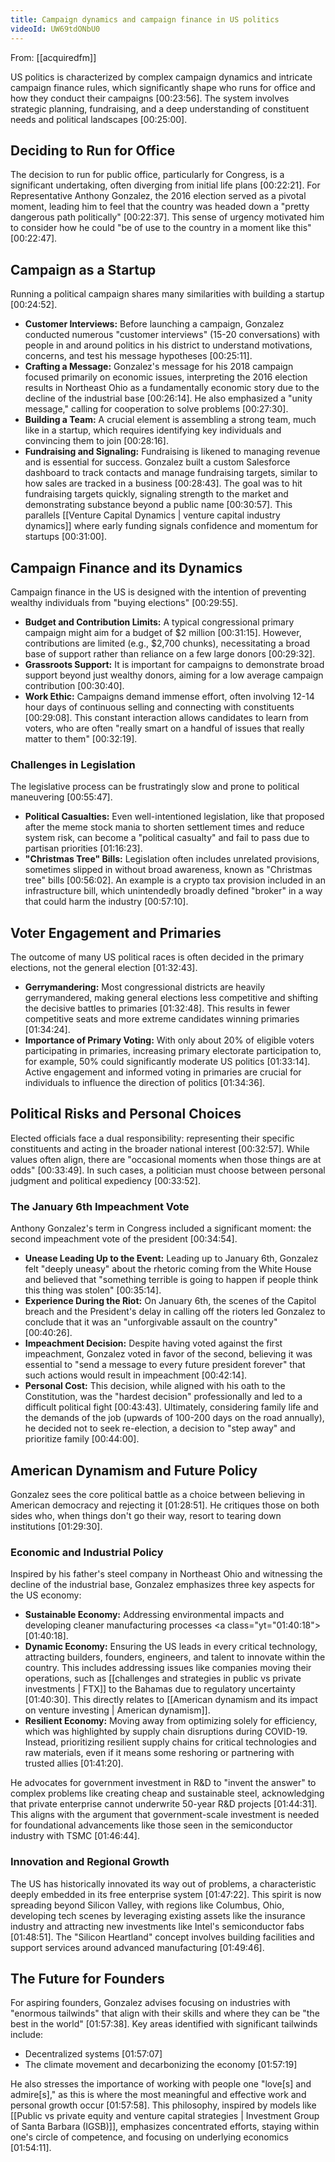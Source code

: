 ```yaml
---
title: Campaign dynamics and campaign finance in US politics
videoId: UW69tdONbU0
---
```


From: [[acquiredfm]] <br/> 

US politics is characterized by complex campaign dynamics and intricate campaign finance rules, which significantly shape who runs for office and how they conduct their campaigns <a class="yt-timestamp" data-t="00:23:56">[00:23:56]</a>. The system involves strategic planning, fundraising, and a deep understanding of constituent needs and political landscapes <a class="yt-timestamp" data-t="00:25:00">[00:25:00]</a>.

## Deciding to Run for Office
The decision to run for public office, particularly for Congress, is a significant undertaking, often diverging from initial life plans <a class="yt-timestamp" data-t="00:22:21">[00:22:21]</a>. For Representative Anthony Gonzalez, the 2016 election served as a pivotal moment, leading him to feel that the country was headed down a "pretty dangerous path politically" <a class="yt-timestamp" data-t="00:22:37">[00:22:37]</a>. This sense of urgency motivated him to consider how he could "be of use to the country in a moment like this" <a class="yt-timestamp" data-t="00:22:47">[00:22:47]</a>.

## Campaign as a Startup
Running a political campaign shares many similarities with building a startup <a class="yt-timestamp" data-t="00:24:52">[00:24:52]</a>.
*   **Customer Interviews:** Before launching a campaign, Gonzalez conducted numerous "customer interviews" (15-20 conversations) with people in and around politics in his district to understand motivations, concerns, and test his message hypotheses <a class="yt-timestamp" data-t="00:25:11">[00:25:11]</a>.
*   **Crafting a Message:** Gonzalez's message for his 2018 campaign focused primarily on economic issues, interpreting the 2016 election results in Northeast Ohio as a fundamentally economic story due to the decline of the industrial base <a class="yt-timestamp" data-t="00:26:14">[00:26:14]</a>. He also emphasized a "unity message," calling for cooperation to solve problems <a class="yt-timestamp" data-t="00:27:30">[00:27:30]</a>.
*   **Building a Team:** A crucial element is assembling a strong team, much like in a startup, which requires identifying key individuals and convincing them to join <a class="yt-timestamp" data-t="00:28:16">[00:28:16]</a>.
*   **Fundraising and Signaling:** Fundraising is likened to managing revenue and is essential for success. Gonzalez built a custom Salesforce dashboard to track contacts and manage fundraising targets, similar to how sales are tracked in a business <a class="yt-timestamp" data-t="00:28:43">[00:28:43]</a>. The goal was to hit fundraising targets quickly, signaling strength to the market and demonstrating substance beyond a public name <a class="yt-timestamp" data-t="00:30:57">[00:30:57]</a>. This parallels [[Venture Capital Dynamics | venture capital industry dynamics]] where early funding signals confidence and momentum for startups <a class="yt-timestamp" data-t="00:31:00">[00:31:00]</a>.

## Campaign Finance and its Dynamics
Campaign finance in the US is designed with the intention of preventing wealthy individuals from "buying elections" <a class="yt-timestamp" data-t="00:29:55">[00:29:55]</a>.
*   **Budget and Contribution Limits:** A typical congressional primary campaign might aim for a budget of $2 million <a class="yt-timestamp" data-t="00:31:15">[00:31:15]</a>. However, contributions are limited (e.g., $2,700 chunks), necessitating a broad base of support rather than reliance on a few large donors <a class="yt-timestamp" data-t="00:29:32">[00:29:32]</a>.
*   **Grassroots Support:** It is important for campaigns to demonstrate broad support beyond just wealthy donors, aiming for a low average campaign contribution <a class="yt-timestamp" data-t="00:30:40">[00:30:40]</a>.
*   **Work Ethic:** Campaigns demand immense effort, often involving 12-14 hour days of continuous selling and connecting with constituents <a class="yt-timestamp" data-t="00:29:08">[00:29:08]</a>. This constant interaction allows candidates to learn from voters, who are often "really smart on a handful of issues that really matter to them" <a class="yt-timestamp" data-t="00:32:19">[00:32:19]</a>.

### Challenges in Legislation
The legislative process can be frustratingly slow and prone to political maneuvering <a class="yt-timestamp" data-t="00:55:47">[00:55:47]</a>.
*   **Political Casualties:** Even well-intentioned legislation, like that proposed after the meme stock mania to shorten settlement times and reduce system risk, can become a "political casualty" and fail to pass due to partisan priorities <a class="yt-timestamp" data-t="01:16:23">[01:16:23]</a>.
*   **"Christmas Tree" Bills:** Legislation often includes unrelated provisions, sometimes slipped in without broad awareness, known as "Christmas tree" bills <a class="yt-timestamp" data-t="00:56:02">[00:56:02]</a>. An example is a crypto tax provision included in an infrastructure bill, which unintendedly broadly defined "broker" in a way that could harm the industry <a class="yt-timestamp" data-t="00:57:10">[00:57:10]</a>.

## Voter Engagement and Primaries
The outcome of many US political races is often decided in the primary elections, not the general election <a class="yt-timestamp" data-t="01:32:43">[01:32:43]</a>.
*   **Gerrymandering:** Most congressional districts are heavily gerrymandered, making general elections less competitive and shifting the decisive battles to primaries <a class="yt-timestamp" data-t="01:32:48">[01:32:48]</a>. This results in fewer competitive seats and more extreme candidates winning primaries <a class="yt-timestamp" data-t="01:34:24">[01:34:24]</a>.
*   **Importance of Primary Voting:** With only about 20% of eligible voters participating in primaries, increasing primary electorate participation to, for example, 50% could significantly moderate US politics <a class="yt-timestamp" data-t="01:33:14">[01:33:14]</a>. Active engagement and informed voting in primaries are crucial for individuals to influence the direction of politics <a class="yt-timestamp" data-t="01:34:36">[01:34:36]</a>.

## Political Risks and Personal Choices
Elected officials face a dual responsibility: representing their specific constituents and acting in the broader national interest <a class="yt-timestamp" data-t="00:32:57">[00:32:57]</a>. While values often align, there are "occasional moments when those things are at odds" <a class="yt-timestamp" data-t="00:33:49">[00:33:49]</a>. In such cases, a politician must choose between personal judgment and political expediency <a class="yt-timestamp" data-t="00:33:52">[00:33:52]</a>.

### The January 6th Impeachment Vote
Anthony Gonzalez's term in Congress included a significant moment: the second impeachment vote of the president <a class="yt-timestamp" data-t="00:34:54">[00:34:54]</a>.
*   **Unease Leading Up to the Event:** Leading up to January 6th, Gonzalez felt "deeply uneasy" about the rhetoric coming from the White House and believed that "something terrible is going to happen if people think this thing was stolen" <a class="yt-timestamp" data-t="00:35:14">[00:35:14]</a>.
*   **Experience During the Riot:** On January 6th, the scenes of the Capitol breach and the President's delay in calling off the rioters led Gonzalez to conclude that it was an "unforgivable assault on the country" <a class="yt-timestamp" data-t="00:40:26">[00:40:26]</a>.
*   **Impeachment Decision:** Despite having voted against the first impeachment, Gonzalez voted in favor of the second, believing it was essential to "send a message to every future president forever" that such actions would result in impeachment <a class="yt-timestamp" data-t="00:42:14">[00:42:14]</a>.
*   **Personal Cost:** This decision, while aligned with his oath to the Constitution, was the "hardest decision" professionally and led to a difficult political fight <a class="yt-timestamp" data-t="00:43:43">[00:43:43]</a>. Ultimately, considering family life and the demands of the job (upwards of 100-200 days on the road annually), he decided not to seek re-election, a decision to "step away" and prioritize family <a class="yt-timestamp" data-t="00:44:00">[00:44:00]</a>.

## American Dynamism and Future Policy
Gonzalez sees the core political battle as a choice between believing in American democracy and rejecting it <a class="yt-timestamp" data-t="01:28:51">[01:28:51]</a>. He critiques those on both sides who, when things don't go their way, resort to tearing down institutions <a class="yt-timestamp" data-t="01:29:30">[01:29:30]</a>.

### Economic and Industrial Policy
Inspired by his father's steel company in Northeast Ohio and witnessing the decline of the industrial base, Gonzalez emphasizes three key aspects for the US economy:
*   **Sustainable Economy:** Addressing environmental impacts and developing cleaner manufacturing processes <a class="yt="01:40:18">[01:40:18]</a>.
*   **Dynamic Economy:** Ensuring the US leads in every critical technology, attracting builders, founders, engineers, and talent to innovate within the country. This includes addressing issues like companies moving their operations, such as [[challenges and strategies in public vs private investments | FTX]] to the Bahamas due to regulatory uncertainty <a class="yt-timestamp" data-t="01:40:30">[01:40:30]</a>. This directly relates to [[American dynamism and its impact on venture investing | American dynamism]].
*   **Resilient Economy:** Moving away from optimizing solely for efficiency, which was highlighted by supply chain disruptions during COVID-19. Instead, prioritizing resilient supply chains for critical technologies and raw materials, even if it means some reshoring or partnering with trusted allies <a class="yt-timestamp" data-t="01:41:20">[01:41:20]</a>.

He advocates for government investment in R&D to "invent the answer" to complex problems like creating cheap and sustainable steel, acknowledging that private enterprise cannot underwrite 50-year R&D projects <a class="yt-timestamp" data-t="01:44:31">[01:44:31]</a>. This aligns with the argument that government-scale investment is needed for foundational advancements like those seen in the semiconductor industry with TSMC <a class="yt-timestamp" data-t="01:46:44">[01:46:44]</a>.

### Innovation and Regional Growth
The US has historically innovated its way out of problems, a characteristic deeply embedded in its free enterprise system <a class="yt-timestamp" data-t="01:47:22">[01:47:22]</a>. This spirit is now spreading beyond Silicon Valley, with regions like Columbus, Ohio, developing tech scenes by leveraging existing assets like the insurance industry and attracting new investments like Intel's semiconductor fabs <a class="yt-timestamp" data-t="01:48:51">[01:48:51]</a>. The "Silicon Heartland" concept involves building facilities and support services around advanced manufacturing <a class="yt-timestamp" data-t="01:49:46">[01:49:46]</a>.

## The Future for Founders
For aspiring founders, Gonzalez advises focusing on industries with "enormous tailwinds" that align with their skills and where they can be "the best in the world" <a class="yt-timestamp" data-t="01:57:38">[01:57:38]</a>. Key areas identified with significant tailwinds include:
*   Decentralized systems <a class="yt-timestamp" data-t="01:57:07">[01:57:07]</a>
*   The climate movement and decarbonizing the economy <a class="yt-timestamp" data-t="01:57:19">[01:57:19]</a>

He also stresses the importance of working with people one "love[s] and admire[s]," as this is where the most meaningful and effective work and personal growth occur <a class="yt-timestamp" data-t="01:57:58">[01:57:58]</a>. This philosophy, inspired by models like [[Public vs private equity and venture capital strategies | Investment Group of Santa Barbara (IGSB)]], emphasizes concentrated efforts, staying within one's circle of competence, and focusing on underlying economics <a class="yt-timestamp" data-t="01:54:11">[01:54:11]</a>.